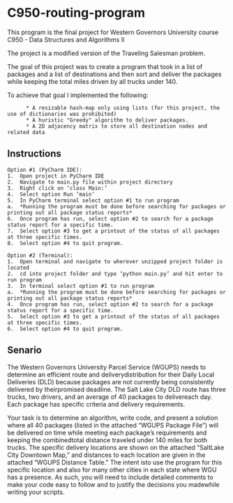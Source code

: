 # C950-routing-program

This program is the final project for Western Governors University course C950 - Data Structures and Algorithms II

The project is a modified version of the Traveling Salesman problem.

The goal of this project was to create a program that took in a list of packages and a list of destinations and then sort and deliver the packages while keeping the total miles driven by all trucks under 140.

To achieve that goal I implemented the following:

          * A resizable hash-map only using lists (for this project, the use of dictionaries was prohibited)
          * A huristic "Greedy" algorithm to deliver packages.
          * A 2D adjacency matrix to store all destination nodes and related data
          

## Instructions

    Option #1 (PyCharm IDE):
    1.	Open project in PyCharm IDE
    2.	Navigate to main.py file within project directory
    3.	Right click on ‘class Main:’ 
    4.	Select option Run ‘main’
    5.	In PyCharm terminal select option #1 to run program 
    a.	*Running the program must be done before searching for packages or printing out all package status reports*
    6.	Once program has run, select option #2 to search for a package status report for a specific time.
    7.	Select option #3 to get a printout of the status of all packages at three specific times. 
    8.	Select option #4 to quit program. 

    Option #2 (Terminal):
    1.	Open terminal and navigate to wherever unzipped project folder is located
    2.	cd into project folder and type ‘python main.py’ and hit enter to run program
    3.	In terminal select option #1 to run program 
    a.	*Running the program must be done before searching for packages or printing out all package status reports*
    4.	Once program has run, select option #2 to search for a package status report for a specific time.
    5.	Select option #3 to get a printout of the status of all packages at three specific times. 
    6.	Select option #4 to quit program. 
    

## Senario 

The Western Governors University Parcel Service (WGUPS) needs to determine an efficient route and deliverydistribution for their Daily Local Deliveries (DLD) because packages are not currently being consistently delivered by theirpromised deadline. The Salt Lake City DLD route has three trucks, two drivers, and an average of 40 packages to delivereach day. Each package has specific criteria and delivery requirements.

Your task is to determine an algorithm, write code, and present a solution where all 40 packages (listed in the attached “WGUPS Package File”) will be delivered on time while meeting each package’s requirements and keeping the combinedtotal distance traveled under 140 miles for both trucks. The specific delivery locations are shown on the attached “SaltLake City Downtown Map,” and distances to each location are given in the attached “WGUPS Distance Table.” The intent isto use the program for this specific location and also for many other cities in each state where WGU has a presence. As such, you will need to include detailed comments to make your code easy to follow and to justify the decisions you madewhile writing your scripts.
